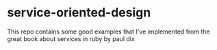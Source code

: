 service-oriented-design
=======================

This repo contains some good examples that I've implemented from the great book about services in ruby by paul dix

